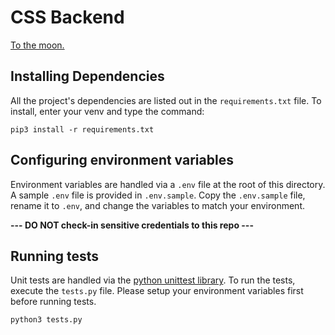 # CSS Backend

[To the moon.](https://www.youtube.com/watch?v=YFMLHCMc91c)

## Installing Dependencies

All the project's dependencies are listed out in the `requirements.txt` file. To install, enter your venv and type the command:

```
pip3 install -r requirements.txt
```

## Configuring environment variables

Environment variables are handled via a `.env` file at the root of this directory. A sample `.env` file is provided in `.env.sample`. Copy the `.env.sample` file, rename it to `.env`, and change the variables to match your environment.

 **--- DO NOT check-in sensitive credentials to this repo ---**

## Running tests

Unit tests are handled via the [python unittest library](https://docs.python.org/3/library/unittest.html). To run the tests, execute the `tests.py` file. Please setup your environment variables first before running tests.

```
python3 tests.py
```
